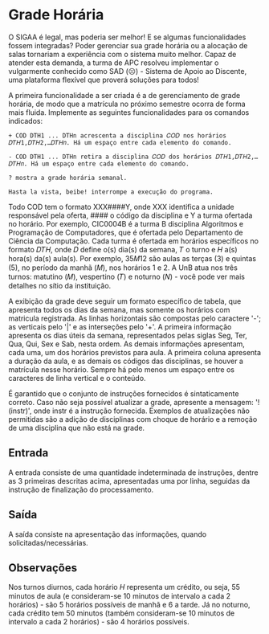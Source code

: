 # Grade Horária

O SIGAA é legal, mas poderia ser melhor! E se algumas funcionalidades fossem integradas? Poder gerenciar sua grade horária ou a alocação de salas tornariam a experiência com o sistema muito melhor. Capaz de atender esta demanda, a turma de APC resolveu implementar o vulgarmente conhecido como SAD (☹️) - Sistema de Apoio ao Discente, uma plataforma flexível que proverá soluções para todos!

A primeira funcionalidade a ser criada é a de gerenciamento de grade horária, de modo que a matrícula no próximo semestre ocorra de forma mais fluida. Implemente as seguintes funcionalidades para os comandos indicados:

```
+ COD DTH1 ... DTHn acrescenta a disciplina 𝐶𝑂𝐷 nos horários 𝐷𝑇𝐻1,𝐷𝑇𝐻2,…𝐷𝑇𝐻𝑛. Há um espaço entre cada elemento do comando.

- COD DTH1 ... DTHn retira a disciplina 𝐶𝑂𝐷 dos horários 𝐷𝑇𝐻1,𝐷𝑇𝐻2,…𝐷𝑇𝐻𝑛. Há um espaço entre cada elemento do comando.

? mostra a grade horária semanal.

Hasta la vista, beibe! interrompe a execução do programa.
````

Todo COD tem o formato XXX####Y, onde XXX identifica a unidade responsável pela oferta, #### o código da disciplina e Y a turma ofertada no horário. Por exemplo, CIC0004B é a turma B disciplina Algoritmos e Programação de Computadores, que é ofertada pelo Departamento de Ciência da Computação. Cada turma é ofertada em horários específicos no formato 𝐷𝑇𝐻, onde 𝐷 define o(s) dia(s) da semana, 𝑇 o turno e 𝐻 a(s) hora(s) da(s) aula(s). Por exemplo, 35𝑀12 são aulas as terças (3) e quintas (5), no período da manhã (𝑀), nos horários 1 e 2. A UnB atua nos três turnos: matutino (𝑀), vespertino (𝑇) e noturno (𝑁) - você pode ver mais detalhes no sítio da instituição.

A exibição da grade deve seguir um formato específico de tabela, que apresenta todos os dias da semana, mas somente os horários com matricula registrada. As linhas horizontais são compostas pelo caractere '-'; as verticais pelo '|' e as interseções pelo '+'. A primeira informação apresenta os dias úteis da semana, representados pelas siglas Seg, Ter, Qua, Qui, Sex e Sab, nesta ordem. As demais informações apresentam, cada uma, um dos horários previstos para aula. A primeira coluna apresenta a duração da aula, e as demais os códigos das disciplinas, se houver a matrícula nesse horário. Sempre há pelo menos um espaço entre os caracteres de linha vertical e o conteúdo.

É garantido que o conjunto de instruções fornecidos é sintaticamente correto. Caso não seja possível atualizar a grade, apresente a mensagem: '!(instr)', onde instr é a instrução fornecida. Exemplos de atualizações não permitidas são a adição de disciplinas com choque de horário e a remoção de uma disciplina que não está na grade.

## Entrada

A entrada consiste de uma quantidade indeterminada de instruções, dentre as 3 primeiras descritas acima, apresentadas uma por linha, seguidas da instrução de finalização do processamento.

## Saída

A saída consiste na apresentação das informações, quando solicitadas/necessárias.

## Observações

Nos turnos diurnos, cada horário 𝐻 representa um crédito, ou seja, 55 minutos de aula (e consideram-se 10 minutos de intervalo a cada 2 horários) - são 5 horários possíveis de manhã e 6 a tarde. Já no noturno, cada crédito tem 50 minutos (também consideram-se 10 minutos de intervalo a cada 2 horários) - são 4 horários possíveis.